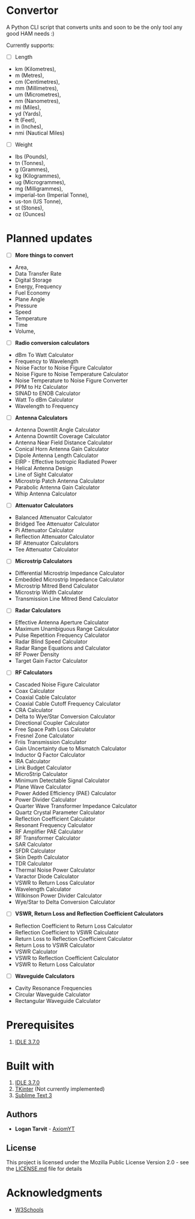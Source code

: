 # Convertor
A Python CLI script that converts units and soon to be the only tool any good HAM needs :)

Currently supports:

- [ ] Length
* km (Kilometres),
* m (Metres), 
* cm (Centimetres),
* mm (Millimetres), 
* um (Micrometres), 
* nm (Nanometres), 
* mi (Miles), 
* yd (Yards), 
* ft (Feet), 
* in (Inches), 
* nmi (Nautical Miles)

- [ ] Weight
* lbs (Pounds), 
* tn (Tonnes), 
* g (Grammes), 
* kg (Kilogrammes), 
* ug (Microgrammes), 
* mg (Milligrammes), 
* imperial-ton (Imperial Tonne), 
* us-ton (US Tonne), 
* st (Stones), 
* oz (Ounces)

# Planned updates

- [ ] **More things to convert**
* Area,
* Data Transfer Rate
* Digital Storage
* Energy, Frequency
* Fuel Economy
* Plane Angle
* Pressure
* Speed
* Temperature
* Time
* Volume,

- [ ] **Radio conversion calculators**
* dBm To Watt Calculator
* Frequency to Wavelength
* Noise Factor to Noise Figure Calculator
* Noise Figure to Noise Temperature Calculator
* Noise Temperature to Noise Figure Converter
* PPM to Hz Calculator
* SINAD to ENOB Calculator
* Watt To dBm Calculator
* Wavelength to Frequency

- [ ] **Antenna Calculators**
* Antenna Downtilt Angle Calculator
* Antenna Downtilt Coverage Calculator
* Antenna Near Field Distance Calculator
* Conical Horn Antenna Gain Calculator
* Dipole Antenna Length Calculator
* EIRP - Effective Isotropic Radiated Power
* Helical Antenna Design
* Line of Sight Calculator
* Microstrip Patch Antenna Calculator
* Parabolic Antenna Gain Calculator
* Whip Antenna Calculator

- [ ] **Attenuator Calculators**
* Balanced Attenuator Calculator
* Bridged Tee Attenuator Calculator
* Pi Attenuator Calculator
* Reflection Attenuator Calculator
* RF Attenuator Calculators
* Tee Attenuator Calculator

- [ ] **Microstrip Calculators**
* Differential Microstrip Impedance Calculator
* Embedded Microstrip Impedance Calculator
* Microstrip Mitred Bend Calculator
* Microstrip Width Calculator
* Transmission Line Mitred Bend Calculator

- [ ] **Radar Calculators**
* Effective Antenna Aperture Calculator
* Maximum Unambiguous Range Calculator
* Pulse Repetition Frequency Calculator
* Radar Blind Speed Calculator
* Radar Range Equations and Calculator
* RF Power Density
* Target Gain Factor Calculator

- [ ] **RF Calculators**
* Cascaded Noise Figure Calculator
* Coax Calculator
* Coaxial Cable Calculator
* Coaxial Cable Cutoff Frequency Calculator
* CRA Calculator
* Delta to Wye/Star Conversion Calculator
* Directional Coupler Calculator
* Free Space Path Loss Calculator
* Fresnel Zone Calculator
* Friis Transmission Calculator
* Gain Uncertainty due to Mismatch Calculator
* Inductor Q Factor Calculator
* IRA Calculator
* Link Budget Calculator
* MicroStrip Calculator
* Minimum Detectable Signal Calculator
* Plane Wave Calculator
* Power Added Efficiency (PAE) Calculator
* Power Divider Calculator
* Quarter Wave Transformer Impedance Calculator
* Quartz Crystal Parameter Calculator
* Reflection Coefficient Calculator
* Resonant Frequency Calculator
* RF Amplifier PAE Calculator
* RF Transformer Calculator
* SAR Calculator
* SFDR Calculator
* Skin Depth Calculator
* TDR Calculator
* Thermal Noise Power Calculator
* Varactor Diode Calculator
* VSWR to Return Loss Calculator
* Wavelength Calculator
* Wilkinson Power Divider Calculator
* Wye/Star to Delta Conversion Calculator

- [ ] **VSWR, Return Loss and Reflection Coefficient Calculators**
* Reflection Coefficient to Return Loss Calculator
* Reflection Coefficient to VSWR Calculator
* Return Loss to Reflection Coefficient Calculator
* Return Loss to VSWR Calculator
* VSWR Calculator
* VSWR to Reflection Coefficient Calculator
* VSWR to Return Loss Calculator

- [ ] **Waveguide Calculators**
* Cavity Resonance Frequencies
* Circular Waveguide Calculator
* Rectangular Waveguide Calculator

# Prerequisites

1) [IDLE 3.7.0](https://www.python.org/downloads/release/python-370/)

# Built with

1) [IDLE 3.7.0](https://www.python.org/downloads/release/python-370/)
2) [TKinter](https://wiki.python.org/moin/TkInter) (Not currently implemented)
3) [Sublime Text 3](https://www.sublimetext.com/3)

## Authors

* **Logan Tarvit** - [AxiomYT](https://github.com/AxiomYT)

## License

This project is licensed under the Mozilla Public License Version 2.0 - see the [LICENSE.md](LICENSE.md) file for details

# Acknowledgments

* [W3Schools](https://www.w3schools.com/python/)
